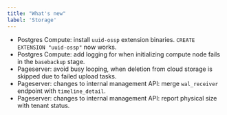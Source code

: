 ```yaml
---
title: "What's new"
label: 'Storage'
---
```


- Postgres Compute: install `uuid-ossp` extension binaries. `CREATE EXTENSION "uuid-ossp"` now works.
- Postgres Compute: add logging for when initializing compute node fails in the `basebackup` stage.
- Pageserver: avoid busy looping, when deletion from cloud storage is skipped due to failed upload tasks.
- Pageserver: changes to internal management API: merge `wal_receiver` endpoint with `timeline_detail`.
- Pageserver: changes to internal management API: report physical size with tenant status.
